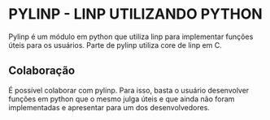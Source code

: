 # PYLINP - LINP UTILIZANDO PYTHON

Pylinp é um módulo em python que utiliza linp para implementar funções úteis para os usuários. Parte de pylinp utiliza core de linp em C. 

## Colaboração

É possível colaborar com pylinp. Para isso, basta o usuário desenvolver funções em python que o mesmo julga úteis e que ainda não foram implementadas e apresentar para um dos desenvolvedores.